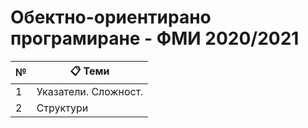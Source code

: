 # Обектно-ориентирано програмиране - ФМИ 2020/2021
 
|  №  | :clipboard: Теми    |
| --- | ---                 |
| 1   | Указатели. Сложност.|
| 2   | Структури           |